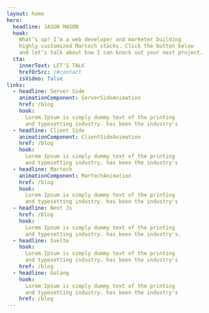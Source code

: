 ```yaml
---
layout: home
hero:
  headline: JASON MASON
  hook: 
    What’s up! I’m a web developer and marketer building
    highly customized Martech stacks. Click the button below
    and let’s talk about how I can knock out your next project.
  cta:
    innerText: LET'S TALK
    hrefOrSrc: /#contact
    isVideo: false
links:
  - headline: Server Side
    animationComponent: ServerSideAnimation
    href: /blog
    hook:
      Lorem Ipsum is simply dummy text of the printing 
      and typesetting industry. has been the industry's 
  - headline: Client Side
    animationComponent: ClientSideAnimation 
    href: /blog
    hook:
      Lorem Ipsum is simply dummy text of the printing 
      and typesetting industry. has been the industry's 
  - headline: Martech
    animationComponent: MartechAnimation
    href: /blog
    hook:
      Lorem Ipsum is simply dummy text of the printing 
      and typesetting industry. has been the industry's 
  - headline: Next Js
    href: /blog
    hook:
      Lorem Ipsum is simply dummy text of the printing 
      and typesetting industry. has been the industry's. 
  - headline: Svelte 
    hook:
      Lorem Ipsum is simply dummy text of the printing 
      and typesetting industry. has been the industry's 
    href: /blog
  - headline: Golang 
    hook:
      Lorem Ipsum is simply dummy text of the printing 
      and typesetting industry. has been the industry's 
    href: /blog
---
```

